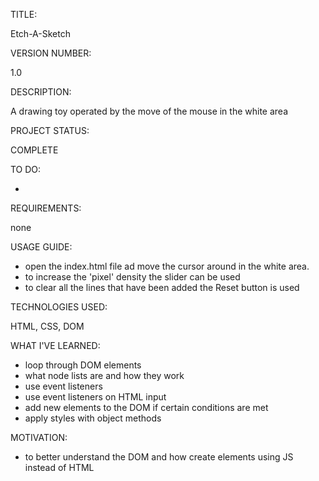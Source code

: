TITLE: 

 Etch-A-Sketch

VERSION NUMBER: 

 1.0

DESCRIPTION: 

 A drawing toy operated by the move of the mouse in the white area

PROJECT STATUS: 

 COMPLETE

TO DO: 

 -

REQUIREMENTS: 

 none

USAGE GUIDE: 

 - open the index.html file ad move the cursor around in the white area. 
 - to increase the 'pixel' density the slider can be used
 - to clear all the lines that have been added the Reset button is used

TECHNOLOGIES USED: 

 HTML, CSS, DOM

WHAT I'VE LEARNED: 

 - loop through DOM elements
 - what node lists are and how they work
 - use event listeners
 - use event listeners on HTML input
 - add new elements to the DOM if certain conditions are met
 - apply styles with object methods

MOTIVATION: 
 - to better understand the DOM and how create elements using JS instead of HTML
